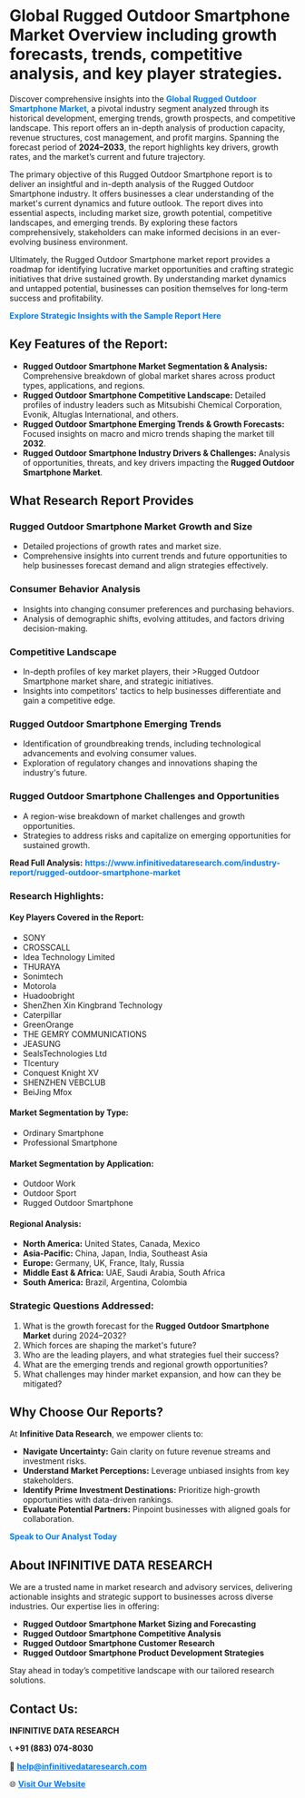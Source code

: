 <h1>Global Rugged Outdoor Smartphone Market Overview including growth forecasts, trends, competitive analysis, and key player strategies.</h1>
<p>
Discover comprehensive insights into the 
<a href="https://www.infinitivedataresearch.com/industry-report/rugged-outdoor-smartphone-market" rel="dofollow" style="color: #007BFF; text-decoration: none;"><strong>Global Rugged Outdoor Smartphone Market</strong></a>, a pivotal industry segment analyzed through its historical development, emerging trends, growth prospects, and competitive landscape. This report offers an in-depth analysis of production capacity, revenue structures, cost management, and profit margins. Spanning the forecast period of <strong>2024–2033</strong>, the report highlights key drivers, growth rates, and the market’s current and future trajectory.
</p>
<p>
The primary objective of this Rugged Outdoor Smartphone report is to deliver an insightful and in-depth analysis of the Rugged Outdoor Smartphone industry. It offers businesses a clear understanding of the market's current dynamics and future outlook. The report dives into essential aspects, including market size, growth potential, competitive landscapes, and emerging trends. By exploring these factors comprehensively, stakeholders can make informed decisions in an ever-evolving business environment.
</p>
<p>
Ultimately, the Rugged Outdoor Smartphone market report provides a roadmap for identifying lucrative market opportunities and crafting strategic initiatives that drive sustained growth. By understanding market dynamics and untapped potential, businesses can position themselves for long-term success and profitability.
</p>
<p>
<a href="https://www.infinitivedataresearch.com/request-sample/reportId=111603" style="color: #007BFF; text-decoration: none;"><strong>Explore Strategic Insights with the Sample Report Here</strong></a>
</p>

<h2>Key Features of the Report:</h2>
<ul>
<li><strong>Rugged Outdoor Smartphone Market Segmentation & Analysis:</strong> Comprehensive breakdown of global market shares across product types, applications, and regions.</li>
<li><strong>Rugged Outdoor Smartphone Competitive Landscape:</strong> Detailed profiles of industry leaders such as Mitsubishi Chemical Corporation, Evonik, Altuglas International, and others.</li>
<li><strong>Rugged Outdoor Smartphone Emerging Trends & Growth Forecasts:</strong> Focused insights on macro and micro trends shaping the market till <strong>2032</strong>.</li>
<li><strong>Rugged Outdoor Smartphone Industry Drivers & Challenges:</strong> Analysis of opportunities, threats, and key drivers impacting the <strong>Rugged Outdoor Smartphone Market</strong>.</li>
</ul>

<h2>What Research Report Provides</h2>
<h3>Rugged Outdoor Smartphone Market Growth and Size</h3>
<ul>
<li>Detailed projections of growth rates and market size.</li>
<li>Comprehensive insights into current trends and future opportunities to help businesses forecast demand and align strategies effectively.</li>
</ul>

<h3>Consumer Behavior Analysis</h3>
<ul>
<li>Insights into changing consumer preferences and purchasing behaviors.</li>
<li>Analysis of demographic shifts, evolving attitudes, and factors driving decision-making.</li>
</ul>

<h3>Competitive Landscape</h3>
<ul>
<li>In-depth profiles of key market players, their >Rugged Outdoor Smartphone market share, and strategic initiatives.</li>
<li>Insights into competitors' tactics to help businesses differentiate and gain a competitive edge.</li>
</ul>

<h3>Rugged Outdoor Smartphone Emerging Trends</h3>
<ul>
<li>Identification of groundbreaking trends, including technological advancements and evolving consumer values.</li>
<li>Exploration of regulatory changes and innovations shaping the industry's future.</li>
</ul>

<h3>Rugged Outdoor Smartphone Challenges and Opportunities</h3>
<ul>
<li>A region-wise breakdown of market challenges and growth opportunities.</li>
<li>Strategies to address risks and capitalize on emerging opportunities for sustained growth.</li>
</ul>
<p><strong>Read Full Analysis:</strong> <a href="https://www.infinitivedataresearch.com/industry-report/rugged-outdoor-smartphone-market" rel="dofollow" style="color: #007BFF; text-decoration: none;"><strong>https://www.infinitivedataresearch.com/industry-report/rugged-outdoor-smartphone-market</strong></a></p>
<h3>Research Highlights:</h3>
<h4>Key Players Covered in the Report:</h4>
<ul><li>SONY</li><li>CROSSCALL</li><li>Idea Technology Limited</li><li>THURAYA</li><li>Sonimtech</li><li>Motorola</li><li>Huadoobright</li><li>ShenZhen Xin Kingbrand Technology</li><li>Caterpillar</li><li>GreenOrange</li><li>THE GEMRY COMMUNICATIONS</li><li>JEASUNG</li><li>SealsTechnologies Ltd</li><li>Tlcentury</li><li>Conquest Knight XV</li><li>SHENZHEN VEBCLUB</li><li>BeiJing Mfox</li></ul>
<h4>Market Segmentation by Type:</h4>
<ul><li>Ordinary Smartphone</li><li>Professional Smartphone</li></ul>
<h4>Market Segmentation by Application:</h4>
<ul><li>Outdoor Work</li><li>Outdoor Sport</li><li>Rugged Outdoor Smartphone</li></ul>

<h4>Regional Analysis:</h4>
<ul>
<li><strong>North America:</strong> United States, Canada, Mexico</li>
<li><strong>Asia-Pacific:</strong> China, Japan, India, Southeast Asia</li>
<li><strong>Europe:</strong> Germany, UK, France, Italy, Russia</li>
<li><strong>Middle East & Africa:</strong> UAE, Saudi Arabia, South Africa</li>
<li><strong>South America:</strong> Brazil, Argentina, Colombia</li>
</ul>

<h3>Strategic Questions Addressed:</h3>
<ol>
<li>What is the growth forecast for the <strong>Rugged Outdoor Smartphone Market</strong> during 2024–2032?</li>
<li>Which forces are shaping the market's future?</li>
<li>Who are the leading players, and what strategies fuel their success?</li>
<li>What are the emerging trends and regional growth opportunities?</li>
<li>What challenges may hinder market expansion, and how can they be mitigated?</li>
</ol>

<h2>Why Choose Our Reports?</h2>
<p>At <strong>Infinitive Data Research</strong>, we empower clients to:</p>
<ul>
<li><strong>Navigate Uncertainty:</strong> Gain clarity on future revenue streams and investment risks.</li>
<li><strong>Understand Market Perceptions:</strong> Leverage unbiased insights from key stakeholders.</li>
<li><strong>Identify Prime Investment Destinations:</strong> Prioritize high-growth opportunities with data-driven rankings.</li>
<li><strong>Evaluate Potential Partners:</strong> Pinpoint businesses with aligned goals for collaboration.</li>
</ul>
<p><a href="https://www.infinitivedataresearch.com/industry-report/rugged-outdoor-smartphone-market" rel="dofollow" style="color: #007BFF; text-decoration: none;"><strong>Speak to Our Analyst Today</strong></a></p>

<h2>About INFINITIVE DATA RESEARCH</h2>
<p>We are a trusted name in market research and advisory services, delivering actionable insights and strategic support to businesses across diverse industries. Our expertise lies in offering:</p>
<ul>
<li><strong>Rugged Outdoor Smartphone Market Sizing and Forecasting</strong></li>
<li><strong>Rugged Outdoor Smartphone Competitive Analysis</strong></li>
<li><strong>Rugged Outdoor Smartphone Customer Research</strong></li>
<li><strong>Rugged Outdoor Smartphone Product Development Strategies</strong></li>
</ul>
<p>Stay ahead in today’s competitive landscape with our tailored research solutions.</p>

<h2>Contact Us:</h2>
<p><strong>INFINITIVE DATA RESEARCH</strong></p>
<p>📞 <strong>+91 (883) 074-8030</strong></p>
<p>📧 <strong><a href="mailto:help@infinitivedataresearch.com" style="color: #007BFF;">help@infinitivedataresearch.com</a></strong></p>
<p>🌐 <strong><a href="https://www.infinitivedataresearch.com" rel="dofollow" style="color: #007BFF;">Visit Our Website</a></strong></p>
